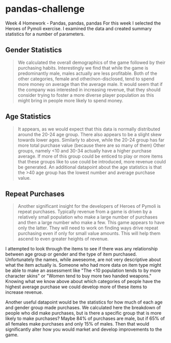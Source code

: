 # pandas-challenge
Week 4 Homework - Pandas, pandas, pandas
For this week I selected the Heroes of Pymoli exercise.
I examined the data and created summary statistics for a number of parameters.
## Gender Statistics
>We calculated the overall demographics of the game followed by their purchasing habits.
>Interestingly we find that while the game is predominantly male, males actually are less profitable.
>Both of the other categories, female and other/non-disclosed, tend to spend more money on average than the average male.
>It would seem that if the company was interested in increasing revenue, that they
>should consider trying to foster a more diverse player population as this might bring in people more likely to spend money.


## Age Statistics
>It appears, as we would expect that this data is normally distributed around the 20-24 age group.
>There also appears to be a slight skew towards lower ages.
>Similarly to above, while the 20-24 group has far more total purchase value (because there are so many of them)
>Other groups, namely <10 and 30-34 actually have a higher purchase average. If more of this group could be enticed to play
>or more items that these groups like to use could be introduced, more revenue could be generated.
>An additional datapoint about the age statistics is that the >40 age group has the lowest number and average
>purchase value.

## Repeat Purchases
>Another significant insight for the developers of Heroes of Pymoli is repeat purchases.
>Typically revenue from a game is driven by a relatively small population who make a large
>number of purchases and then a large number who make a few. This game appears to have only
>the latter. They will need to work on finding ways drive repeat purchasing even if only for
>small value amounts. This will help them ascend to even greater heights of revenue.


I attempted to look through the items to see if there was any relationship between
age group or gender and the type of item purchased. Unfortunately the names, while aweseome, are not very
descriptive about what the item actually is.
Someone who had more data on item type might be able to make an assessment like "The <10 population tends to by more character skins"
or "Women tend to buy more two handed weapons." Knowing what we know above about which categories of people have the
highest average purchase we could develop more of these items to increase revenue.

Another useful datapoint would be the statistics for how much of each age and gender group made purchases.
We calculated here the breakdown of people who did make purchases, but is there a specific group that is more likely to make purchases?
Maybe 84% of purchases are male, but if 65% of all females make purchases and only 15% of males. Then that would significantly
alter how you would market and develop improvements to the game.